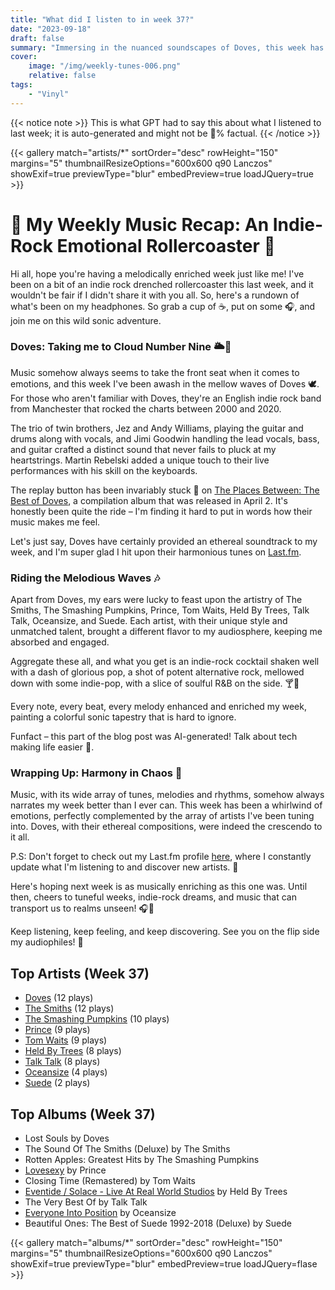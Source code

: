 ```yaml
---
title: "What did I listen to in week 37?"
date: "2023-09-18"
draft: false
summary: "Immersing in the nuanced soundscapes of Doves, this week has been a sonic journey. Their alt-rock melodies dominated my LastFM playlist, accentuating highs and soothing lows. Exploring their profound repertoire has been insightful, revealing the artistic brilliance that makes Doves my most-played artist this week. Stay tuned for more musical explorations."
cover:
    image: "/img/weekly-tunes-006.png"
    relative: false
tags:
    - "Vinyl"
---
```


{{< notice note >}}
This is what GPT had to say this about what I listened to last week; it is auto-generated and might not be 💯% factual.
{{< /notice >}}

{{< gallery match="artists/*" sortOrder="desc" rowHeight="150" margins="5" thumbnailResizeOptions="600x600 q90 Lanczos" showExif=true previewType="blur" embedPreview=true loadJQuery=true >}}

# 🎵 My Weekly Music Recap: An Indie-Rock Emotional Rollercoaster 🤘

Hi all, hope you're having a melodically enriched week just like me! I've been on a bit of an indie rock drenched rollercoaster this last week, and it wouldn't be fair if I didn't share it with you all. So, here's a rundown of what's been on my headphones. So grab a cup of ☕, put on some 🎧, and join me on this wild sonic adventure.

### Doves: Taking me to Cloud Number Nine 🌥🚀

Music somehow always seems to take the front seat when it comes to emotions, and this week I've been awash in the mellow waves of Doves 🕊. For those who aren't familiar with Doves, they're an English indie rock band from Manchester that rocked the charts between 2000 and 2020.

The trio of twin brothers, Jez and Andy Williams, playing the guitar and drums along with vocals, and Jimi Goodwin handling the lead vocals, bass, and guitar crafted a distinct sound that never fails to pluck at my heartstrings. Martin Rebelski added a unique touch to their live performances with his skill on the keyboards.

The replay button has been invariably stuck 🔁 on [The Places Between: The Best of Doves](https://open.spotify.com/album/15St67wo5Ef25WflP2krib), a compilation album that was released in April 2. It's honestly been quite the ride – I'm finding it hard to put in words how their music makes me feel.

Let's just say, Doves have certainly provided an ethereal soundtrack to my week, and I'm super glad I hit upon their harmonious tunes on [Last.fm](https://www.last.fm/user/RussMckendrick).

### Riding the Melodious Waves 🎶

Apart from Doves, my ears were lucky to feast upon the artistry of The Smiths, The Smashing Pumpkins, Prince, Tom Waits, Held By Trees, Talk Talk, Oceansize, and Suede. Each artist, with their unique style and unmatched talent, brought a different flavor to my audiosphere, keeping me absorbed and engaged.

Aggregate these all, and what you get is an indie-rock cocktail shaken well with a dash of glorious pop, a shot of potent alternative rock, mellowed down with some indie-pop, with a slice of soulful R&B on the side. 🍸🎸

Every note, every beat, every melody enhanced and enriched my week, painting a colorful sonic tapestry that is hard to ignore.

Funfact – this part of the blog post was AI-generated! Talk about tech making life easier 🤖.

### Wrapping Up: Harmony in Chaos 🎼

Music, with its wide array of tunes, melodies and rhythms, somehow always narrates my week better than I ever can. This week has been a whirlwind of emotions, perfectly complemented by the array of artists I've been tuning into. Doves, with their ethereal compositions, were indeed the crescendo to it all.

P.S: Don't forget to check out my Last.fm profile [here](https://www.last.fm/user/RussMckendrick), where I constantly update what I'm listening to and discover new artists. 🎵

Here's hoping next week is as musically enriching as this one was. Until then, cheers to tuneful weeks, indie-rock dreams, and music that can transport us to realms unseen! 🎧🌈

Keep listening, keep feeling, and keep discovering.
See you on the flip side my audiophiles! 🤘

## Top Artists (Week 37)

- [Doves](https://www.mckendrick.rocks/artist/doves/) (12 plays)
- [The Smiths](https://www.mckendrick.rocks/artist/the-smiths/) (12 plays)
- [The Smashing Pumpkins](https://www.mckendrick.rocks/artist/the-smashing-pumpkins/) (10 plays)
- [Prince](https://www.mckendrick.rocks/artist/prince/) (9 plays)
- [Tom Waits](https://www.mckendrick.rocks/artist/tom-waits/) (9 plays)
- [Held By Trees](https://www.mckendrick.rocks/artist/held-by-trees/) (8 plays)
- [Talk Talk](https://www.mckendrick.rocks/artist/talk-talk/) (8 plays)
- [Oceansize](https://www.mckendrick.rocks/artist/oceansize/) (4 plays)
- [Suede](https://www.mckendrick.rocks/artist/suede/) (2 plays)


## Top Albums (Week 37)

- Lost Souls by Doves
- The Sound Of The Smiths (Deluxe) by The Smiths
- Rotten Apples: Greatest Hits by The Smashing Pumpkins
- [Lovesexy](https://www.mckendrick.rocks/albums/lovesexy-27790731/) by Prince
- Closing Time (Remastered) by Tom Waits
- [Eventide / Solace - Live At Real World Studios](https://www.mckendrick.rocks/albums/eventide-solace-live-at-real-world-studios-27925125/) by Held By Trees
- The Very Best Of by Talk Talk
- [Everyone Into Position](https://www.mckendrick.rocks/albums/everyone-into-position-1460942/) by Oceansize
- Beautiful Ones: The Best of Suede 1992-2018 (Deluxe) by Suede


{{< gallery match="albums/*" sortOrder="desc" rowHeight="150" margins="5" thumbnailResizeOptions="600x600 q90 Lanczos" showExif=true previewType="blur" embedPreview=true loadJQuery=flase >}}